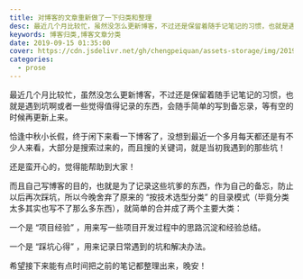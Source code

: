 ```yaml
---
title: 对博客的文章重新做了一下归类和整理
desc: 最近几个月比较忙，虽然没怎么更新博客，不过还是保留着随手记笔记的习惯，也就是遇到坑啊或者一些觉得值得记录的东西，会随手简单的写到备忘录，等有空的时候再更新上来。恰逢中秋小长假，终于闲下来看一下博客了，没想到最近一个多月每天都还是有不少人来看，大部分是搜索过来的，而且搜的关键词，就是当初我遇到的那些坑！
keywords: 博客归类,博客文章分类
date: 2019-09-15 01:35:00
cover: https://cdn.jsdelivr.net/gh/chengpeiquan/assets-storage/img/2019/09/1-3.jpg
categories: 
  - prose
---
```


最近几个月比较忙，虽然没怎么更新博客，不过还是保留着随手记笔记的习惯，也就是遇到坑啊或者一些觉得值得记录的东西，会随手简单的写到备忘录，等有空的时候再更新上来。

恰逢中秋小长假，终于闲下来看一下博客了，没想到最近一个多月每天都还是有不少人来看，大部分是搜索过来的，而且搜的关键词，就是当初我遇到的那些坑！

还是蛮开心的，觉得能帮助到大家！

而且自己写博客的目的，也就是为了记录这些坑爹的东西，作为自己的备忘，防止以后再次踩坑，所以今晚舍弃了原来的 “按技术选型分类” 的目录模式（毕竟分类太多其实也写不了那么多东西），就简单的合并成了两个主要大类：

一个是 “项目经验” ，用来写一些项目开发过程中的思路沉淀和经验总结。

一个是 “踩坑心得” ，用来记录日常遇到的坑和解决办法。

希望接下来能有点时间把之前的笔记都整理出来，晚安！